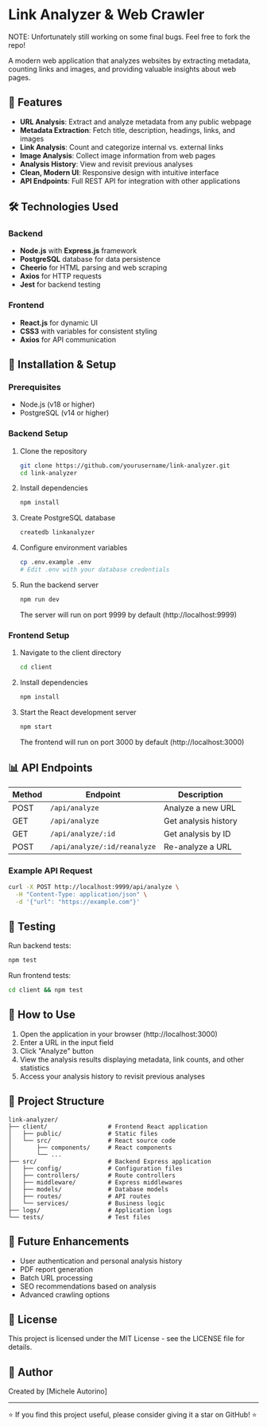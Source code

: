 # Link Analyzer & Web Crawler

NOTE: Unfortunately still working on some final bugs. Feel free to fork the repo!

A modern web application that analyzes websites by extracting metadata, counting links and images, and providing valuable insights about web pages.

## 🚀 Features

- **URL Analysis**: Extract and analyze metadata from any public webpage
- **Metadata Extraction**: Fetch title, description, headings, links, and images
- **Link Analysis**: Count and categorize internal vs. external links
- **Image Analysis**: Collect image information from web pages
- **Analysis History**: View and revisit previous analyses
- **Clean, Modern UI**: Responsive design with intuitive interface
- **API Endpoints**: Full REST API for integration with other applications

## 🛠️ Technologies Used

### Backend
- **Node.js** with **Express.js** framework
- **PostgreSQL** database for data persistence
- **Cheerio** for HTML parsing and web scraping
- **Axios** for HTTP requests
- **Jest** for backend testing

### Frontend
- **React.js** for dynamic UI
- **CSS3** with variables for consistent styling
- **Axios** for API communication

## 🧰 Installation & Setup

### Prerequisites
- Node.js (v18 or higher)
- PostgreSQL (v14 or higher)

### Backend Setup
1. Clone the repository
   ```bash
   git clone https://github.com/yourusername/link-analyzer.git
   cd link-analyzer
   ```

2. Install dependencies
   ```bash
   npm install
   ```

3. Create PostgreSQL database
   ```bash
   createdb linkanalyzer
   ```

4. Configure environment variables
   ```bash
   cp .env.example .env
   # Edit .env with your database credentials
   ```

5. Run the backend server
   ```bash
   npm run dev
   ```
   The server will run on port 9999 by default (http://localhost:9999)

### Frontend Setup
1. Navigate to the client directory
   ```bash
   cd client
   ```

2. Install dependencies
   ```bash
   npm install
   ```

3. Start the React development server
   ```bash
   npm start
   ```
   The frontend will run on port 3000 by default (http://localhost:3000)

## 📊 API Endpoints

| Method | Endpoint | Description |
|--------|----------|-------------|
| POST | `/api/analyze` | Analyze a new URL |
| GET | `/api/analyze` | Get analysis history |
| GET | `/api/analyze/:id` | Get analysis by ID |
| POST | `/api/analyze/:id/reanalyze` | Re-analyze a URL |

### Example API Request
```bash
curl -X POST http://localhost:9999/api/analyze \
  -H "Content-Type: application/json" \
  -d '{"url": "https://example.com"}'
```

## 🧪 Testing

Run backend tests:
```bash
npm test
```

Run frontend tests:
```bash
cd client && npm test
```

## 📱 How to Use

1. Open the application in your browser (http://localhost:3000)
2. Enter a URL in the input field
3. Click "Analyze" button
4. View the analysis results displaying metadata, link counts, and other statistics
5. Access your analysis history to revisit previous analyses

## 🔄 Project Structure

```
link-analyzer/
├── client/                 # Frontend React application
│   ├── public/             # Static files
│   └── src/                # React source code
│       ├── components/     # React components
│       └── ...
├── src/                    # Backend Express application
│   ├── config/             # Configuration files
│   ├── controllers/        # Route controllers
│   ├── middleware/         # Express middlewares
│   ├── models/             # Database models
│   ├── routes/             # API routes
│   └── services/           # Business logic
├── logs/                   # Application logs
└── tests/                  # Test files
```

## 🔮 Future Enhancements

- User authentication and personal analysis history
- PDF report generation
- Batch URL processing
- SEO recommendations based on analysis
- Advanced crawling options

## 📄 License

This project is licensed under the MIT License - see the LICENSE file for details.

## 👤 Author

Created by [Michele Autorino]

---

⭐ If you find this project useful, please consider giving it a star on GitHub! ⭐
